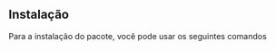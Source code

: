 ## Instalação

Para a instalação do pacote, você pode usar os seguintes comandos

<div>
<NpmCode></NpmCode>
</div>

